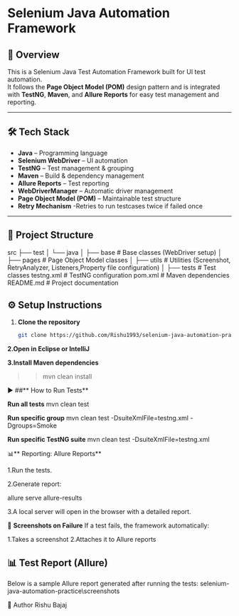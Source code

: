 # Selenium Java Automation Framework

## 📌 Overview
This is a Selenium Java Test Automation Framework built for UI test automation.  
It follows the **Page Object Model (POM)** design pattern and is integrated with **TestNG**, **Maven**, and **Allure Reports** for easy test management and reporting.

---

## 🛠 Tech Stack
- **Java** – Programming language
- **Selenium WebDriver** – UI automation
- **TestNG** – Test management & grouping
- **Maven** – Build & dependency management
- **Allure Reports** – Test reporting
- **WebDriverManager** – Automatic driver management
- **Page Object Model (POM)** – Maintainable test structure
- **Retry Mechanism** -Retries to run testcases twice if failed once

---

## 📂 Project Structure
src
├── test
│ └── java
│ ├── base # Base classes (WebDriver setup)
│ ├── pages # Page Object Model classes
│ ├── utils # Utilities (Screenshot, RetryAnalyzer, Listeners,Property file configuration)
│ ├── tests # Test classes
testng.xml # TestNG configuration
pom.xml # Maven dependencies
README.md # Project documentation

## ⚙️ Setup Instructions
1. **Clone the repository**  
   ```bash
   git clone https://github.com/Rishu1993/selenium-java-automation-practice.git
   
**2.Open in Eclipse or IntelliJ**

**3.Install Maven dependencies**
>>mvn clean install


▶ ##** How to Run Tests**

**Run all tests**
mvn clean test

**Run specific group**
mvn clean test -DsuiteXmlFile=testng.xml -Dgroups=Smoke

**Run specific TestNG suite**
mvn clean test -DsuiteXmlFile=testng.xml



📊** Reporting: Allure Reports**

1.Run the tests.

2.Generate report:

allure serve allure-results

3.A local server will open in the browser with a detailed report.





📸 **Screenshots on Failure**
If a test fails, the framework automatically:

1.Takes a screenshot
2.Attaches it to Allure reports



## 📊 Test Report (Allure)
Below is a sample Allure report generated after running the tests:
selenium-java-automation-practice\screenshots





📌 Author
Rishu Bajaj


